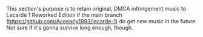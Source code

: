 This section's purpose is to retain original, DMCA infringement music to Lecarde 1 Reworked Edition if the main branch (https://github.com/Aceearly1993/lecarde-1) do get new music in the future.
Not sure if it's gonna survive long enough, though.

